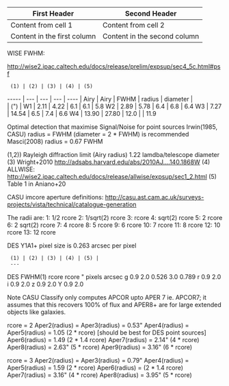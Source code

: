 
First Header | Second Header
------------ | -------------
Content from cell 1 | Content from cell 2
Content in the first column | Content in the second column


WISE FWHM:


http://wise2.ipac.caltech.edu/docs/release/prelim/expsup/sec4_5c.html#psf


     (1) | (2) | (3) | (4) | (5) 
   ----- | --- | --- | --- | ----
   |  Airy  | Airy     |        FWHM
   | radius | diameter |       
   |  (")   |
W1 |  2.11  |  4.22 |  6.1 |  6.1 |  5.8
W2 |  2.89  |  5.78 |  6.4 |  6.8 |  6.4
W3 |  7.27  | 14.54 |  6.5 |  7.4 |  6.6
W4 | 13.90  | 27.80 | 12.0 |      | 11.9


Optimal detection that maximise Signal/Noise for point sources
Irwin(1985, CASU) radius = FWHM (diameter = 2 * FWHM) is recommended
Masci(2008)       radius = 0.67 FWHM

(1,2)) Rayleigh diffraction limit (Airy radius) 1.22 lamdba/telescope diameter
(3) Wright+2010 http://adsabs.harvard.edu/abs/2010AJ....140.1868W 
(4) ALLWISE: http://wise2.ipac.caltech.edu/docs/release/allwise/expsup/sec1_2.html
(5) Table 1 in Aniano+20


CASU imcore aperture definitions:
http://casu.ast.cam.ac.uk/surveys-projects/vista/technical/catalogue-generation

The radii are:
1:  1/2 rcore
2:  1/sqrt(2) rcore
3:  rcore
4:  sqrt(2)  rcore
5:  2 rcore
6:  2 sqrt(2) rcore
7:  4 rcore
8:  5  rcore
9:  6  rcore
10: 7  rcore
11: 8  rcore
12: 10 rcore
13: 12 rcore




DES Y1A1+ pixel size is 0.263 arcsec per pixel 

     (1) | (2) | (3) | (4) | (5) |
	 ---
DES FWHM(1)     rcore        rcore 
     "       pixels arcsec
g   0.9       2.0   0.526    3.0  0.789
r   0.9       2.0   
i   0.9       2.0
z   0.9       2.0
Y   0.9       2.0


Note CASU Classify only computes APCOR upto APER 7 ie. APCOR7; it assumes
that this recovers 100% of flux and APER8+ are for large extended objects like
galaxies.

rcore = 2
Aper2(radius) = 
Aper3(radius) = 0.53"
Aper4(radius) = 
Aper5(radius) = 1.05    (2 * rcore) [should be best for DES point sources]
Aper6(radius) = 1.49    (2 * 1.4 rcore)
Aper7(radius) = 2.14"   (4 * rcore)
Aper8(radius) = 2.63"   (5 * rcore)
Aper9(radius) = 3.16"   (6 * rcore)



rcore = 3
Aper2(radius) = 
Aper3(radius) = 0.79"
Aper4(radius) = 
Aper5(radius) = 1.59    (2 * rcore) 
Aper6(radius) =         (2 * 1.4 rcore)
Aper7(radius) = 3.16"   (4 * rcore)
Aper8(radius) = 3.95"   (5 * rcore)

